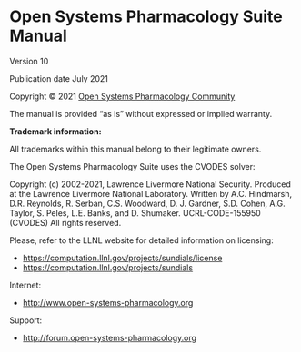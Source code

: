 # Open Systems Pharmacology Suite Manual

Version 10

Publication date July 2021

Copyright © 2021 [Open Systems Pharmacology Community](references.md#115)

The manual is provided “as is” without expressed or implied warranty.

**Trademark information:**

All trademarks within this manual belong to their legitimate owners.

The Open Systems Pharmacology Suite uses the CVODES solver:

Copyright (c) 2002-2021, Lawrence Livermore National Security.
Produced at the Lawrence Livermore National Laboratory.
Written by A.C. Hindmarsh, D.R. Reynolds, R. Serban, C.S. Woodward, D. J. Gardner, S.D. Cohen, A.G. Taylor, S. Peles, L.E. Banks, and D. Shumaker.
UCRL-CODE-155950 (CVODES)
All rights reserved.

Please, refer to the LLNL website for detailed information on licensing:

- https://computation.llnl.gov/projects/sundials/license
- https://computation.llnl.gov/projects/sundials

Internet:

- http://www.open-systems-pharmacology.org

Support:

- http://forum.open-systems-pharmacology.org

